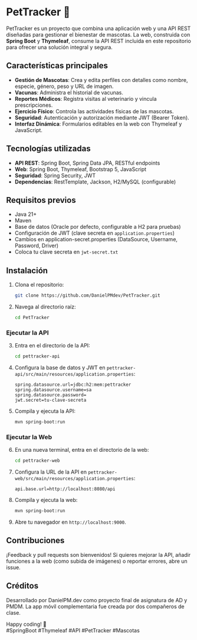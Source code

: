 # PetTracker 🐾

PetTracker es un proyecto que combina una aplicación web y una API REST diseñadas para gestionar el bienestar de mascotas. La web, construida con **Spring Boot** y **Thymeleaf**, consume la API REST incluida en este repositorio para ofrecer una solución integral y segura.

## Características principales
- **Gestión de Mascotas**: Crea y edita perfiles con detalles como nombre, especie, género, peso y URL de imagen.
- **Vacunas**: Administra el historial de vacunas.
- **Reportes Médicos**: Registra visitas al veterinario y vincula prescripciones.
- **Ejercicio Físico**: Controla las actividades físicas de las mascotas.
- **Seguridad**: Autenticación y autorización mediante JWT (Bearer Token).
- **Interfaz Dinámica**: Formularios editables en la web con Thymeleaf y JavaScript.

## Tecnologías utilizadas
- **API REST**: Spring Boot, Spring Data JPA, RESTful endpoints
- **Web**: Spring Boot, Thymeleaf, Bootstrap 5, JavaScript
- **Seguridad**: Spring Security, JWT
- **Dependencias**: RestTemplate, Jackson, H2/MySQL (configurable)

## Requisitos previos
- Java 21+
- Maven
- Base de datos (Oracle por defecto, configurable a H2 para pruebas)
- Configuración de JWT (clave secreta en `application.properties`)
- Cambios en application-secret.properties (DataSource, Username, Password, Driver)
- Coloca tu clave secreta en `jwt-secret.txt`

## Instalación
1. Clona el repositorio:
   ```bash
   git clone https://github.com/DanielPMdev/PetTracker.git
   ```
2. Navega al directorio raíz:
   ```bash
   cd PetTracker
   ```

### Ejecutar la API
3. Entra en el directorio de la API:
   ```bash
   cd pettracker-api
   ```
4. Configura la base de datos y JWT en `pettracker-api/src/main/resources/application.properties`:
   ```properties
   spring.datasource.url=jdbc:h2:mem:pettracker
   spring.datasource.username=sa
   spring.datasource.password=
   jwt.secret=tu-clave-secreta
   ```
5. Compila y ejecuta la API:
   ```bash
   mvn spring-boot:run
   ```

### Ejecutar la Web
6. En una nueva terminal, entra en el directorio de la web:
   ```bash
   cd pettracker-web
   ```
7. Configura la URL de la API en `pettracker-web/src/main/resources/application.properties`:
   ```properties
   api.base.url=http://localhost:8080/api
   ```
8. Compila y ejecuta la web:
   ```bash
   mvn spring-boot:run
   ```
9. Abre tu navegador en `http://localhost:9000`.

## Contribuciones
¡Feedback y pull requests son bienvenidos! Si quieres mejorar la API, añadir funciones a la web (como subida de imágenes) o reportar errores, abre un issue.

## Créditos
Desarrollado por DanielPM.dev como proyecto final de asignatura de AD y PMDM. La app móvil complementaria fue creada por dos compañeros de clase.

Happy coding! 🚀  
#SpringBoot #Thymeleaf #API #PetTracker #Mascotas
```
